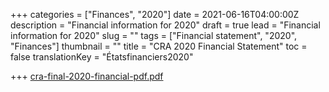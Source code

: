 +++
categories = ["Finances", "2020"]
date = 2021-06-16T04:00:00Z
description = "Financial information for 2020"
draft = true
lead = "Financial information for 2020"
slug = ""
tags = ["Financial statement", "2020", "Finances"]
thumbnail = ""
title = "CRA 2020 Financial Statement"
toc = false
translationKey = "Étatsfinanciers2020"

+++
[cra-final-2020-financial-pdf.pdf](/img/cra-final-2020-financial-pdf.pdf "cra-final-2020-financial-pdf.pdf")